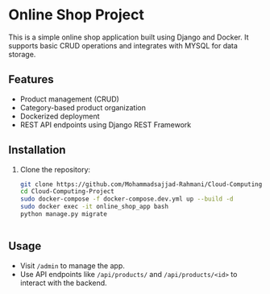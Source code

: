 # Online Shop Project

This is a simple online shop application built using Django and Docker. It supports basic CRUD operations and integrates with MYSQL for data storage.

## Features

- Product management (CRUD)
- Category-based product organization
- Dockerized deployment
- REST API endpoints using Django REST Framework

## Installation

1. Clone the repository:
   ```bash
   git clone https://github.com/Mohammadsajjad-Rahmani/Cloud-Computing-Project.git
   cd Cloud-Computing-Project
   sudo docker-compose -f docker-compose.dev.yml up --build -d
   sudo docker exec -it online_shop_app bash
   python manage.py migrate



## Usage

- Visit `/admin` to manage the app.
- Use API endpoints like `/api/products/` and `/api/products/<id>` to interact with the backend.
